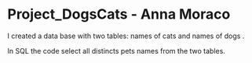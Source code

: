 # Project_DogsCats - Anna Moraco

<p> I created a data base with two tables: names of cats and names of dogs .</p>
<p> In SQL the code select all distincts pets names from the two tables.</p>
